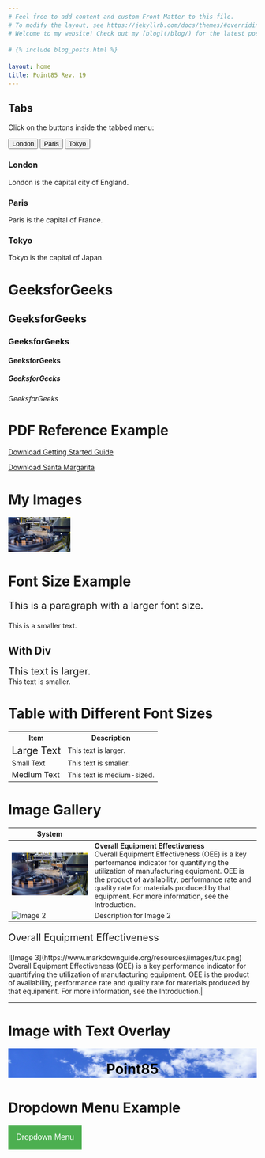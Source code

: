 ```yaml
---
# Feel free to add content and custom Front Matter to this file.
# To modify the layout, see https://jekyllrb.com/docs/themes/#overriding-theme-defaults
# Welcome to my website! Check out my [blog](/blog/) for the latest posts.

# {% include blog_posts.html %}

layout: home
title: Point85 Rev. 19
---
```



<h2>Tabs</h2>
<p>Click on the buttons inside the tabbed menu:</p>

<div class="tab">
  <button class="tablinks" onclick="openCity(event, 'London')">London</button>
  <button class="tablinks" onclick="openCity(event, 'Paris')">Paris</button>
  <button class="tablinks" onclick="openCity(event, 'Tokyo')">Tokyo</button>
</div>

<div id="London" class="tabcontent">
  <h3>London</h3>
  <p>London is the capital city of England.</p>
</div>

<div id="Paris" class="tabcontent">
  <h3>Paris</h3>
  <p>Paris is the capital of France.</p> 
</div>

<div id="Tokyo" class="tabcontent">
  <h3>Tokyo</h3>
  <p>Tokyo is the capital of Japan.</p>
</div>

<script>
function openCity(evt, cityName) {
  var i, tabcontent, tablinks;
  tabcontent = document.getElementsByClassName("tabcontent");
  for (i = 0; i < tabcontent.length; i++) {
    tabcontent[i].style.display = "none";
  }
  tablinks = document.getElementsByClassName("tablinks");
  for (i = 0; i < tablinks.length; i++) {
    tablinks[i].className = tablinks[i].className.replace(" active", "");
  }
  document.getElementById(cityName).style.display = "block";
  evt.currentTarget.className += " active";
}
</script>

<h1>GeeksforGeeks</h1>
<h2>GeeksforGeeks</h2>
<h3>GeeksforGeeks</h3>
<h4>GeeksforGeeks</h4>
<h5>GeeksforGeeks</h5>
<h6>GeeksforGeeks</h6>

# PDF Reference Example

<a href="https://github.com/point85/OEE-Designer/blob/master/docs/Point85 OEE Getting Started Guide.pdf" target="_blank">Download Getting Started Guide</a>

<a href="resources/files/Santa Margarita.zip">Download Santa Margarita</a>

# My Images

<img src="resources/images/FactoryEquipment.jpg" alt="Image" style="width:25%;">

# Font Size Example

<p style="font-size: 20px;">This is a paragraph with a larger font size.</p>

<span style="font-size: 14px;">This is a smaller text.</span>

## With Div

<div style="font-size: 20px;">
  This text is larger.
</div>

<div style="font-size: 14px;">
  This text is smaller.
</div>

# Table with Different Font Sizes

<table>
  <tr>
    <th>Item</th>
    <th>Description</th>
  </tr>
  <tr>
    <td><span style="font-size: 20px;">Large Text</span></td>
    <td>This text is larger.</td>
  </tr>
  <tr>
    <td><span style="font-size: 14px;">Small Text</span></td>
    <td>This text is smaller.</td>
  </tr>
  <tr>
    <td><span style="font-size: 16px;">Medium Text</span></td>
    <td>This text is medium-sized.</td>
  </tr>
</table>



# Image Gallery

| System |  |
|-------|-------------|
| ![Image 1](resources/images/FactoryEquipment.jpg) | **Overall Equipment Effectiveness** <br> Overall Equipment Effectiveness (OEE) is a key performance indicator for quantifying the utilization of manufacturing equipment. OEE is the product of availability, performance rate and quality rate for materials produced by that equipment. For more information, see the Introduction.|
| ![Image 2](https://www.markdownguide.org/resources/images/tux.png) | Description for Image 2 |

<p style="font-size: 20px;">Overall Equipment Effectiveness</p> 
![Image 3](https://www.markdownguide.org/resources/images/tux.png) Overall Equipment Effectiveness (OEE) is a key performance indicator for quantifying the utilization of manufacturing equipment. OEE is the product of availability, performance rate and quality rate for materials produced by that equipment. For more information, see the Introduction.|

---

# Image with Text Overlay

<div style="position: relative; text-align: center; color: black;">
  <img src="resources/images/clouds4-cropped.jpg" alt="cloud image" style="width:100%; height: 60px;">
  <div style="position: absolute; top: 50%; left: 50%; transform: translate(-50%, -50%);">
    <h1>Point85</h1>
  </div>
</div>


# Dropdown Menu Example

<div class="dropdown">
  <button class="dropbtn">Dropdown Menu</button>
  <div class="dropdown-content">
    <a href="index.html">Home</a>
    <a href="about.html">About</a>
    <a href="blog.html">Blog</a>
    <a href="contact.html">Contact</a>
  </div>
</div>

<style>
  .dropdown {
    position: relative;
    display: inline-block;
  }

  .dropbtn {
    background-color: #4CAF50;
    color: white;
    padding: 16px;
    font-size: 16px;
    border: none;
    cursor: pointer;
  }

  .dropdown-content {
    display: none;
    position: absolute;
    background-color: #f9f9f9;
    min-width: 160px;
    box-shadow: 0px 8px 16px 0px rgba(0,0,0,0.2);
    z-index: 1;
  }

  .dropdown-content a {
    color: black;
    padding: 12px 16px;
    text-decoration: none;
    display: block;
  }

  .dropdown-content a:hover {
    background-color: #f1f1f1;
  }

  .dropdown:hover .dropdown-content {
    display: block;
  }

  .dropdown:hover .dropbtn {
    background-color: #3e8e41;
  }
</style>


